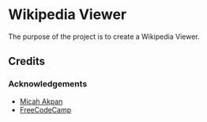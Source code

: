 # Wikipedia Viewer

The purpose of the project is to create a Wikipedia Viewer.

## Credits


### Acknowledgements

- [Micah Akpan](https://www.github.com/micah-akpan)
- [FreeCodeCamp](https://www.freecodecamp.org)